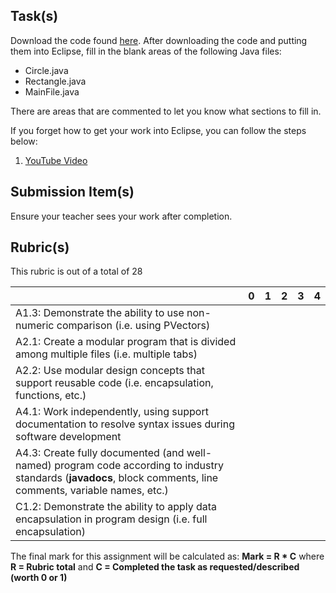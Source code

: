 Task(s)
-------
Download the code found [here](https://github.com/mrseidel-classes/ICS4U-Code/tree/master/Objects).  After downloading the code and putting them into Eclipse, fill in the blank areas of the following Java files:

* Circle.java
* Rectangle.java
* MainFile.java

There are areas that are commented to let you know what sections to fill in.

If you forget how to get your work into Eclipse, you can follow the steps below:

1. [YouTube Video](https://youtu.be/qaafLvNh_vw)

Submission Item(s)
------------------
Ensure your teacher sees your work after completion.

Rubric(s)
---------
This rubric is out of a total of 28

| | 0 | 1 | 2 | 3 | 4 |
|---| --- | --- | --- | --- | --- |
|A1.3: Demonstrate the ability to use non-numeric comparison (i.e. using PVectors) | | | | | |
|A2.1: Create a modular program that is divided among multiple files (i.e. multiple tabs)  | | | | | |
|A2.2: Use modular design concepts that support reusable code (i.e. encapsulation, functions, etc.)  | | | | | |
|A4.1: Work independently, using support documentation to resolve syntax issues during software development  | | | | | |
|A4.3: Create fully documented (and well-named) program code according to industry standards (**javadocs**, block comments, line comments, variable names, etc.)  | | | | | |
|C1.2: Demonstrate the ability to apply data encapsulation in program design (i.e. full encapsulation)  | | | | | |

The final mark for this assignment will be calculated as: __Mark = R * C__ where **R = Rubric total** and **C = Completed the task as requested/described (worth 0 or 1)**
